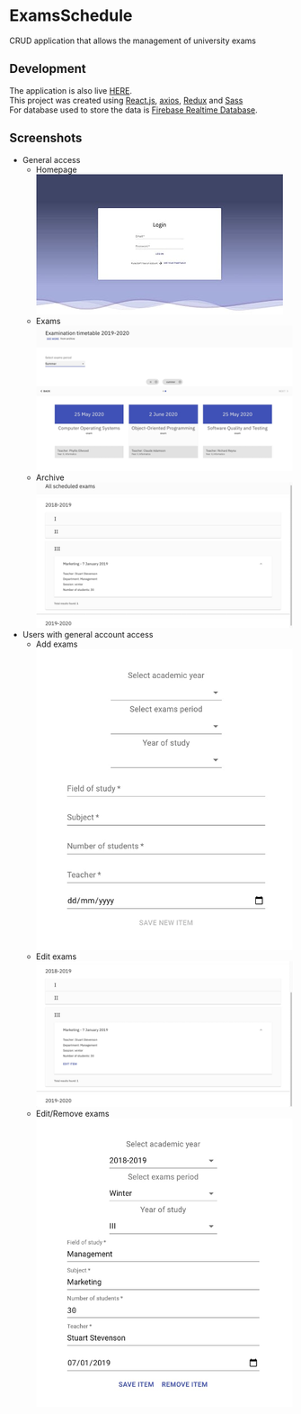 # ExamsSchedule

CRUD application that allows the management of university exams

## Development

The application is also live [HERE](https://reactproject-df131.web.app/).<br>
This project was created using [React.js](https://reactjs.org/), [axios](https://www.npmjs.com/package/axios), [Redux](https://redux.js.org/) and [Sass](https://sass-lang.com/)<br>
For database used to store the data is [Firebase Realtime Database](https://firebase.google.com/products/realtime-database).<br>


## Screenshots
* General access
    * Homepage<br>
    ![''](./src/assets/homepage.png)
    * Exams<br>
    ![''](./src/assets/exams-grid.png)
    * Archive<br>
    ![''](./src/assets/archive.png)
* Users with general account access
    * Add exams<br>
    ![''](./src/assets/add-exam.png)
    * Edit exams<br>
    ![''](./src/assets/edit-exam.png)
    * Edit/Remove exams<br>
    ![''](./src/assets/edit-remove-exam.png)